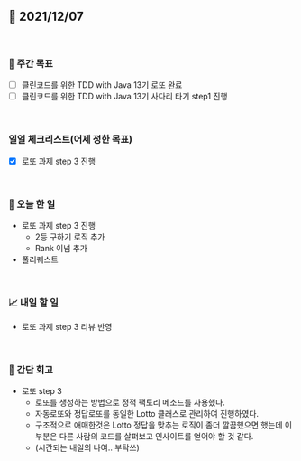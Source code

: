 ## 📅 2021/12/07

<br/>

### 🏹 주간 목표

- [ ] 클린코드를 위한 TDD with Java 13기 로또 완료
- [ ] 클린코드를 위한 TDD with Java 13기 사다리 타기 step1 진행

<br/>

### 일일 체크리스트(어제 정한 목표)

- [x] 로또 과제 step 3 진행

<br/>

### 💯 오늘 한 일

- 로또 과제 step 3 진행
  - 2등 구하기 로직 추가
  - Rank 이넘 추가
- 풀리퀘스트

<br/>

### 📈 내일 할 일
  
- 로또 과제 step 3 리뷰 반영

<br/>

### 🧐 간단 회고


- 로또 step 3
  - 로또를 생성하는 방법으로 정적 팩토리 메소드를 사용했다.
  - 자동로또와 정답로또를 동일한 Lotto 클래스로 관리하여 진행하였다.
  - 구조적으로 애매한것은 Lotto 정답을 맞추는 로직이 좀더 깔끔했으면 했는데 이부분은 다른 사람의 코드를 살펴보고 인사이트를 얻어야 할 것 같다.
  - (시간되는 내일의 나여.. 부탁쓰)
  
  
  
